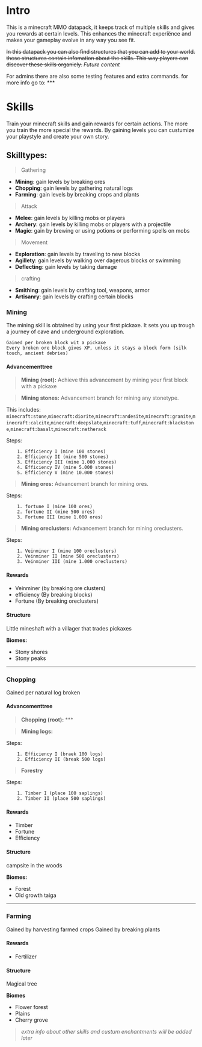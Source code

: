 # Intro
This is a minecraft MMO datapack, it keeps track of multiple skills and gives you rewards at certain levels. This enhances the minecraft experiënce and makes your gameplay evolve in any way you see fit.

~~In this datapack you can also find structures that you can add to your world. these structures contain infomation about the skills. This way players can discover these skills organicly.~~ _Future content_

For admins there are also some testing features and extra commands. for more info go to: ***

# Skills
Train your minecraft skills and gain rewards for certain actions. The more you train the more special the rewards. By gaining levels you can custumize your playstyle and create your own story.

## Skilltypes:
> Gathering
* **Mining**: gain levels by breaking ores
* **Chopping**: gain levels by gathering natural logs
* **Farming**: gain levels by breaking crops and plants

> Attack
* **Melee**: gain levels by killing mobs or players
* **Archery**: gain levels by killing mobs or players with a projectile
* **Magic**: gain by brewing or using potions or performing spells on mobs

> Movement
* **Exploration**: gain levels by traveling to new blocks
* **Agillety**: gain levels by walking over dagerous blocks or swimming
* **Deflecting**: gain levels by taking damage

> crafting
* **Smithing**: gain levels by crafting tool, weapons, armor
* **Artisanry**: gain levels by crafting certain blocks

### Mining
The mining skill is obtained by using your first pickaxe. It sets you up trough a journey of cave and underground exploration.
```
Gained per broken block wit a pickaxe
Every broken ore block gives XP, unless it stays a block form (silk touch, ancient debries)
```
#### Advancementtree
>**Mining (root):** 
Achieve this advancement by mining your first block with a pickaxe

>**Mining stones:** Advancement branch for mining any stonetype. 

This includes: `minecraft:stone`,`minecraft:diorite`,`minecraft:andesite`,`minecraft:granite`,`minecraft:calcite`,`minecraft:deepslate`,`minecraft:tuff`,`minecraft:blackstone`,`minecraft:basalt`,`minecraft:netherack`

Steps:
```
    1. Efficiency I (mine 100 stones)
    2. Efficiency II (mine 500 stones)
    3. Efficiency III (mine 1.000 stones)
    4. Efficiency IV (mine 5.000 stones)
    5. Efficiency V (mine 10.000 stones)
```
>**Mining ores:** Advancement branch for mining ores.

Steps:
```
    1. fortune I (mine 100 ores)
    2. fortune II (mine 500 ores)
    3. Fortune III (mine 1.000 ores)
```

>**Mining oreclusters:** Advancement branch for mining oreclusters.

Steps:
```
    1. Veinminer I (mine 100 oreclusters)
    2. Veinminer II (mine 500 oreclusters)
    3. Veinminer III (mine 1.000 oreclusters)
```
#### Rewards
* Veinminer (by breaking ore clusters)
* efficiency (By breaking blocks)
* Fortune (By breaking oreclusters)

#### Structure
Little mineshaft with a villager that trades pickaxes

**Biomes:**
* Stony shores
* Stony peaks
---
### Chopping
Gained per natural log broken

#### Advancementtree
>**Chopping (root):** ***

>**Mining logs:**

Steps:
```
    1. Efficiency I (braek 100 logs)
    2. Efficiency II (break 500 logs)
```
>**Forestry**

Steps:
```
    1. Timber I (place 100 saplings)
    2. Timber II (place 500 saplings) 
```
#### Rewards
* Timber
* Fortune
* Efficiency
#### Structure
campsite in the woods

**Biomes:**
* Forest
* Old growth taiga
---
### Farming
Gained by harvesting farmed crops
Gained by breaking plants
#### Rewards
* Fertilizer
#### Structure
Magical tree

**Biomes**
* Flower forest
* Plains
* Cherry grove

> *extra info about other skills and custum enchantments will be added later*